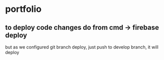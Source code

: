 # portfolio
to deploy code changes
do
from cmd  -> firebase deploy
------------------------------------------------------
but as we configured git branch deploy,
just push to develop branch, it will deploy
